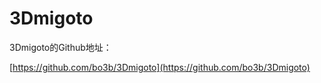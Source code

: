 # 3Dmigoto

3Dmigoto的Github地址：

[https://github.com/bo3b/3Dmigoto](https://github.com/bo3b/3Dmigoto)
